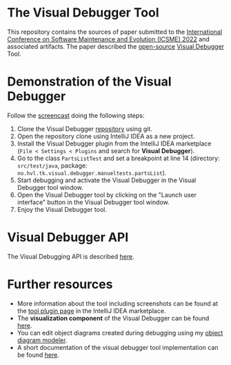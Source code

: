 # The Visual Debugger Tool

This repository contains the sources of paper submitted to the [International Conference on Software Maintenance and Evolution (ICSME) 2022](https://cyprusconferences.org/icsme2022/) and associated artifacts.
The paper described the [open-source](https://github.com/timKraeuter/VisualDebugger) [Visual Debugger](https://plugins.jetbrains.com/plugin/16851-visual-debugger) Tool.

# Demonstration of the Visual Debugger
Follow the [screencast](https://www.youtube.com/) doing the following steps:
1. Clone the Visual Debugger [repository](https://github.com/timKraeuter/VisualDebugger) using git.
2. Open the repository clone using IntelliJ IDEA as a new project.
3. Install the Visual Debugger plugin from the IntelliJ IDEA marketplace (```File < Settings < Plugins``` and search for **Visual Debugger**).
4. Go to the class ```PartsListTest``` and set a breakpoint at line 14 (directory: ```src/test/java```, package: ```no.hvl.tk.visual.debugger.manueltests.partsList```).
5. Start debugging and activate the Visual Debugger in the Visual Debugger tool window.
6. Open the Visual Debugger tool by clicking on the "Launch user interface" button in the Visual Debugger tool window.
7. Enjoy the Visual Debugger tool.

# Visual Debugger API
The Visual Debugging API is described [here](https://github.com/timKraeuter/VisualDebugger/tree/master/documentation#visual-debugging-api).

# Further resources
- More information about the tool including screenshots can be found at the [tool plugin page](https://plugins.jetbrains.com/plugin/16851-visual-debugger) in the IntelliJ IDEA marketplace.
- The **visualization component** of the Visual Debugger can be found [here](https://github.com/timKraeuter/object-diagram-modeler).
- You can edit object diagrams created during debugging using my [object diagram modeler](https://timkraeuter.com/object-diagram-modeler/).
- A short documentation of the visual debugger tool implementation can be found [here](https://github.com/timKraeuter/VisualDebugger/blob/master/documentation/README.md).
